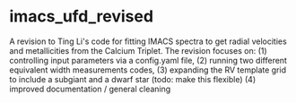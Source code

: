 # imacs_ufd_revised
A revision to Ting Li's code for fitting IMACS spectra to get radial velocities and metallicities from the Calcium Triplet.
The revision focuses on:
 (1) controlling input parameters via a config.yaml file,
 (2) running two different equivalent width measurements codes,
 (3) expanding the RV template grid to include a subgiant and a dwarf star (todo: make this flexible)
 (4) improved documentation / general cleaning


 
